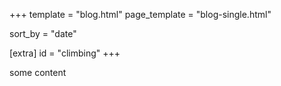 +++
template = "blog.html"
page_template = "blog-single.html"

sort_by = "date"

[extra]
id = "climbing"
+++

some content
